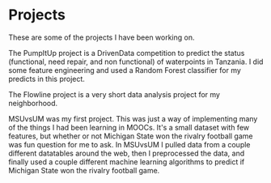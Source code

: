 # Projects

These are some of the projects I have been working on. 

The PumpItUp project is a DrivenData competition to predict the status (functional, need repair, and non functional) of waterpoints in Tanzania. I did some feature engineering and used a Random Forest classifier for my predicts in this project.

The Flowline project is a very short data analysis project for my neighborhood. 

MSUvsUM was my first project. This was just a way of implementing many of the things I had been learning in MOOCs. It's a small dataset with few features, but whether or not Michigan State won the rivalry football game was fun question for me to ask. In MSUvsUM I pulled data from a couple different datatables around the web, then I preprocessed the data, and finally used a couple different machine learning algorithms to predict if Michigan State won the rivalry football game.
